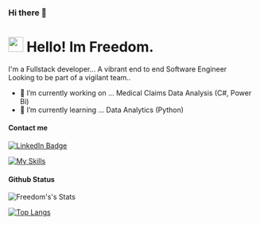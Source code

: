 ### Hi there 👋

<!--
**fmahwenyiyo/fmahwenyiyo** is a ✨ _special_ ✨ repository because its `README.md` (this file) appears on your GitHub profile.

Here are some ideas to get you started:
- 👯 I’m looking to collaborate on ...
- 🤔 I’m looking for help with ...
- 💬 Ask me about ...
- 📫 How to reach me: ...
- 😄 Pronouns: ...
- ⚡ Fun fact: ...
-->
<h1><img src="https://emojis.slackmojis.com/emojis/images/1643514098/563/ninja.gif?1643514098" width="30"/> Hello! Im Freedom.</h1>
<p>I'm a Fullstack developer... A vibrant end to end Software Engineer<br>
Looking to be part of a vigilant team..</p>

- 🔭 I’m currently working on ... Medical Claims Data Analysis (C#, Power Bi)
- 🌱 I’m currently learning ... Data Analytics (Python)

<h4>Contact me</h4>
<p><a href="https://www.linkedin.com/in/freedom-mahwenyiyo-72849098/"><img src="https://img.shields.io/badge/-@ianaleck-0077B5?style=flat-square&amp;labelColor=0077B5&amp;logo=LinkedIn&amp;link=https://www.linkedin.com/in/freedom-mahwenyiyo-72849098/" alt="LinkedIn Badge"></a></p>

[![My Skills](https://skillicons.dev/icons?i=cs,java,dart,py,django,flask,github,eclipse,js,html,css,git,bootstrap,react,nextjs,nodejs,wordpress,vscode,flutter,jquery,mysql,postgres,mongodb,firebase,php)](https://skillicons.dev)

<h4>Github Status</h4>
<img src="https://github-readme-stats.vercel.app/api?username=fmahwenyiyo&show_icons=true&include_all_commits=true&theme=dark" alt="Freedom's's Stats" />

[![Top Langs](https://github-readme-stats.vercel.app/api/top-langs/?username=fmahwenyiyo&langs_count=10&layout=compact&theme=dark)](https://github.com/fmahwenyiyo)
